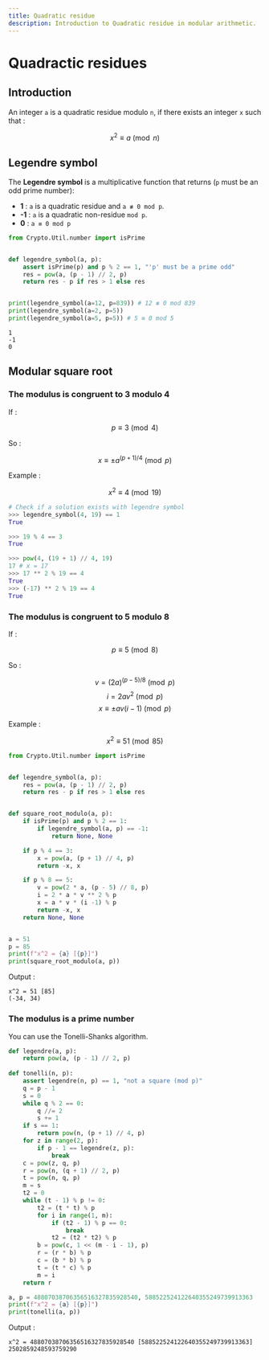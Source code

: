 ```yaml
---
title: Quadratic residue
description: Introduction to Quadratic residue in modular arithmetic.
---
```


# Quadractic residues

## Introduction

An integer `a` is a quadratic residue modulo `n`, if there exists an integer `x` such that : 

$$
x^2 \equiv a \pmod{n}
$$

## Legendre symbol

The **Legendre symbol** is a multiplicative function that returns (`p` must be an odd prime number):

- **1** : `a` is a quadratic residue and `a ≢ 0 mod p`.
- **-1** : `a` is a quadratic non-residue `mod p`.
- **0** : `a ≡ 0 mod p`

```python
from Crypto.Util.number import isPrime


def legendre_symbol(a, p):
    assert isPrime(p) and p % 2 == 1, "'p' must be a prime odd"
    res = pow(a, (p - 1) // 2, p)
    return res - p if res > 1 else res


print(legendre_symbol(a=12, p=839)) # 12 ≢ 0 mod 839
print(legendre_symbol(a=2, p=5))
print(legendre_symbol(a=5, p=5)) # 5 ≡ 0 mod 5
```

```
1
-1
0
```

## Modular square root

### The modulus is congruent to 3 modulo 4

If :

$$
p \equiv 3 \pmod{4}
$$

So :

$$
x \equiv \pm a^{(p + 1) / 4} \pmod{p}
$$

Example :

$$
x^2 \equiv 4 \pmod{19}
$$

```python
# Check if a solution exists with legendre symbol
>>> legendre_symbol(4, 19) == 1
True

>>> 19 % 4 == 3
True

>>> pow(4, (19 + 1) // 4, 19)
17 # x = 17
>>> 17 ** 2 % 19 == 4
True
>>> (-17) ** 2 % 19 == 4
True
```

### The modulus is congruent to 5 modulo 8

If :

$$
p \equiv 5 \pmod{8}
$$

So :

$$
v = (2a)^{(p - 5) / 8} \pmod{p}
$$
$$
i = 2av^2 \pmod{p}
$$
$$
x \equiv \pm av(i - 1) \pmod{p}
$$

Example :

$$
x^2 \equiv 51 \pmod{85}
$$

```python
from Crypto.Util.number import isPrime


def legendre_symbol(a, p):
    res = pow(a, (p - 1) // 2, p)
    return res - p if res > 1 else res


def square_root_modulo(a, p):
    if isPrime(p) and p % 2 == 1:
        if legendre_symbol(a, p) == -1:
            return None, None

    if p % 4 == 3:
        x = pow(a, (p + 1) // 4, p)
        return -x, x

    if p % 8 == 5:
        v = pow(2 * a, (p - 5) // 8, p)
        i = 2 * a * v ** 2 % p
        x = a * v * (i -1) % p
        return -x, x
    return None, None


a = 51
p = 85
print(f"x^2 = {a} [{p}]") 
print(square_root_modulo(a, p))
```

Output :

```
x^2 = 51 [85]
(-34, 34)
```

### The modulus is a prime number

You can use the Tonelli-Shanks algorithm.

```python
def legendre(a, p):
    return pow(a, (p - 1) // 2, p)
 
def tonelli(n, p):
    assert legendre(n, p) == 1, "not a square (mod p)"
    q = p - 1
    s = 0
    while q % 2 == 0:
        q //= 2
        s += 1
    if s == 1:
        return pow(n, (p + 1) // 4, p)
    for z in range(2, p):
        if p - 1 == legendre(z, p):
            break
    c = pow(z, q, p)
    r = pow(n, (q + 1) // 2, p)
    t = pow(n, q, p)
    m = s
    t2 = 0
    while (t - 1) % p != 0:
        t2 = (t * t) % p
        for i in range(1, m):
            if (t2 - 1) % p == 0:
                break
            t2 = (t2 * t2) % p
        b = pow(c, 1 << (m - i - 1), p)
        r = (r * b) % p
        c = (b * b) % p
        t = (t * c) % p
        m = i
    return r

a, p = 48807038706356516327835928540, 588522524122640355249739913363 
print(f"x^2 = {a} [{p}]") 
print(tonelli(a, p))
```

Output :

```
x^2 = 48807038706356516327835928540 [588522524122640355249739913363]
2502859248593759290
```